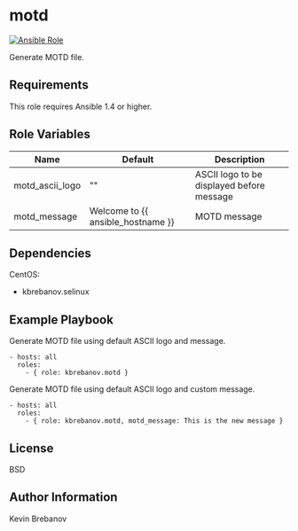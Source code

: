 motd
====

[![Ansible Role](https://img.shields.io/ansible/role/3305.svg)](https://galaxy.ansible.com/list#/roles/3305)

Generate MOTD file.

Requirements
------------

This role requires Ansible 1.4 or higher.

Role Variables
--------------

| Name            | Default                           | Description                               |
|-----------------|-----------------------------------|-------------------------------------------|
| motd_ascii_logo | ""                                | ASCII logo to be displayed before message |
| motd_message    | Welcome to {{ ansible_hostname }} | MOTD message                              |

Dependencies
------------

CentOS:
  - kbrebanov.selinux

Example Playbook
----------------

Generate MOTD file using default ASCII logo and message.
```
- hosts: all
  roles:
    - { role: kbrebanov.motd }
```

Generate MOTD file using default ASCII logo and custom message.
```
- hosts: all
  roles:
    - { role: kbrebanov.motd, motd_message: This is the new message }
```

License
-------

BSD

Author Information
------------------

Kevin Brebanov
